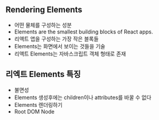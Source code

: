 ## Rendering Elements
- 어떤 물체를 구성하는 성분
- Elements are the smallest building blocks of React apps.
- 리액트 앱을 구성하는 가장 작은 블록들
- Elements는 화면에서 보이는 것들을 기술
- 리액트 Elements는 자바스크립트 객체 형태로 존재
## 리엑트 Elements 특징
- 불면성
- Elements 생성후에는 children이나 attributes를 바꿀 수 없다
- Elements 렌더링하기
- Root DOM Node
